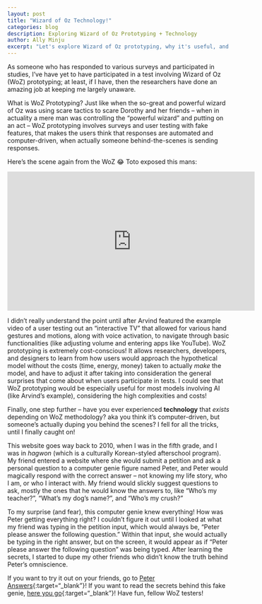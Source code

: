 ```yaml
---
layout: post
title: "Wizard of Oz Technology!"
categories: blog
description: Exploring Wizard of Oz Prototyping + Technology
author: Ally Minju
excerpt: "Let's explore Wizard of Oz prototyping, why it's useful, and an example of Wizard of Oz-methodology based technology!"
---
```


As someone who has responded to various surveys and participated in studies, I’ve have yet to have participated in a test involving Wizard of Oz (WoZ) prototyping; at least, if I have, then the researchers have done an amazing job at keeping me largely unaware. 

What is WoZ Prototyping?
Just like when the so-great and powerful wizard of Oz was using scare tactics to scare Dorothy and her friends – when in actuality a mere man was controlling the “powerful wizard” and putting on an act – WoZ prototyping involves surveys and user testing with fake features, that makes the users think that responses are automated and computer-driven, when actually someone behind-the-scenes is sending responses.

Here’s the scene again from the WoZ 😂 Toto exposed this mans:
<iframe width="560" height="315" src="https://www.youtube.com/embed/YWyCCJ6B2WE" title="YouTube video player" frameborder="0" allow="accelerometer; autoplay; clipboard-write; encrypted-media; gyroscope; picture-in-picture" allowfullscreen></iframe>


I didn’t really understand the point until after Arvind featured the example video of a user testing out an “interactive TV” that allowed for various hand gestures and motions, along with voice activation, to navigate through basic functionalities (like adjusting volume and entering apps like YouTube). WoZ prototyping is extremely cost-conscious! It allows researchers, developers, and designers to learn from how users would approach the hypothetical model without the costs (time, energy, money) taken to actually *make* the model, and have to adjust it after taking into consideration the general surprises that come about when users participate in tests. I could see that WoZ prototyping would be especially useful for most models involving AI (like Arvind’s example), considering the high complexities and costs!

Finally, one step further – have you ever experienced **technology** that _exists_ depending on WoZ methodology? aka you think it’s computer-driven, but someone’s actually duping you behind the scenes? I fell for all the tricks, until I finally caught on! 

This website goes way back to 2010, when I was in the fifth grade, and I was in _hagwon_ (which is a culturally Korean-styled afterschool program). My friend entered a website where she would submit a petition and ask a personal question to a computer genie figure named Peter, and Peter would magically respond with the correct answer – not knowing my life story, who I am, or who I interact with. My friend would slickly suggest questions to ask, mostly the ones that he would know the answers to, like “Who’s my teacher?”, “What’s my dog’s name?”, and “Who’s my crush?”

To my surprise (and fear), this computer genie knew everything! How was Peter getting everything right? I couldn’t figure it out until I looked at what my friend was typing in the petition input, which would always be, “Peter please answer the following question.” Within that input, she would actually be typing in the right answer, but on the screen, it would appear as if “Peter please answer the following question” was being typed. After learning the secrets, I started to dupe my other friends who didn’t know the truth behind Peter’s omniscience. 

If you want to try it out on your friends, go to [Peter Answers](https://peteranswers.com){:target=“_blank”}! If you want to read the secrets behind this fake genie, [here you go](https://www.peter-virtual-tarot.com/trick.htm){:target=“_blank”}! Have fun, fellow WoZ testers!